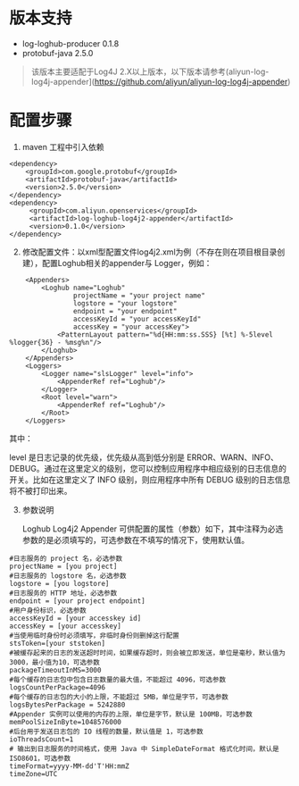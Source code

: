 # 版本支持

- log-loghub-producer 0.1.8
- protobuf-java 2.5.0

 > 该版本主要适配于Log4J 2.X以上版本，以下版本请参考(aliyun-log-log4j-appender](https://github.com/aliyun/aliyun-log-log4j-appender)


# 配置步骤

1. maven 工程中引入依赖

```
<dependency>
	<groupId>com.google.protobuf</groupId>
    <artifactId>protobuf-java</artifactId>
    <version>2.5.0</version>
</dependency>
<dependency>
     <groupId>com.aliyun.openservices</groupId>
     <artifactId>log-loghub-log4j2-appender</artifactId>
     <version>0.1.0</version>
</dependency>
```
2. 修改配置文件：以xml型配置文件log4j2.xml为例（不存在则在项目根目录创建），配置Loghub相关的appender与 Logger，例如：

```
    <Appenders>
        <Loghub name="Loghub"
                projectName = "your project name"
                logstore = "your logstore"
                endpoint = "your endpoint"
                accessKeyId = "your accessKeyId"
                accessKey = "your accessKey">
            <PatternLayout pattern="%d{HH:mm:ss.SSS} [%t] %-5level %logger{36} - %msg%n"/>
        </Loghub>
    </Appenders>
    <Loggers>
        <Logger name="slsLogger" level="info">
            <AppenderRef ref="Loghub"/>
        </Logger>
        <Root level="warn">
            <AppenderRef ref="Loghub"/>
        </Root>
    </Loggers>
```
其中：

level 是日志记录的优先级，优先级从高到低分别是 ERROR、WARN、INFO、DEBUG。通过在这里定义的级别，您可以控制应用程序中相应级别的日志信息的开关。比如在这里定义了 INFO 级别，则应用程序中所有 DEBUG 级别的日志信息将不被打印出来。

3. 参数说明

   Loghub Log4j2 Appender 可供配置的属性（参数）如下，其中注释为必选参数的是必须填写的，可选参数在不填写的情况下，使用默认值。

```
#日志服务的 project 名，必选参数
projectName = [you project]
#日志服务的 logstore 名，必选参数
logstore = [you logstore]
#日志服务的 HTTP 地址，必选参数
endpoint = [your project endpoint]
#用户身份标识，必选参数
accessKeyId = [your accesskey id]
accessKey = [your accesskey]
#当使用临时身份时必须填写，非临时身份则删掉这行配置
stsToken=[your ststoken]
#被缓存起来的日志的发送超时时间，如果缓存超时，则会被立即发送，单位是毫秒，默认值为3000，最小值为10，可选参数
packageTimeoutInMS=3000
#每个缓存的日志包中包含日志数量的最大值，不能超过 4096，可选参数
logsCountPerPackage=4096
#每个缓存的日志包的大小的上限，不能超过 5MB，单位是字节，可选参数
logsBytesPerPackage = 5242880
#Appender 实例可以使用的内存的上限，单位是字节，默认是 100MB，可选参数
memPoolSizeInByte=1048576000
#后台用于发送日志包的 IO 线程的数量，默认值是 1，可选参数
ioThreadsCount=1
# 输出到日志服务的时间格式，使用 Java 中 SimpleDateFormat 格式化时间，默认是 ISO8601，可选参数
timeFormat=yyyy-MM-dd'T'HH:mmZ
timeZone=UTC
```
